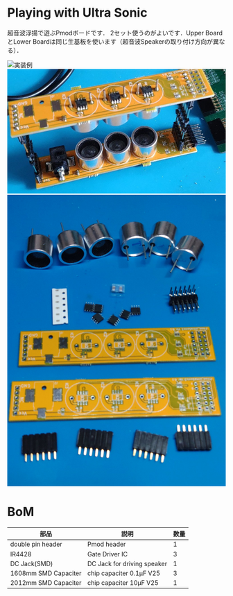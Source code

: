 # Playing with Ultra Sonic
超音波浮揚で遊ぶPmodボードです．
2セット使うのがよいです．Upper BoardとLower Boardは同じ生基板を使います（超音波Speakerの取り付け方向が異なる）．


![実装例](complete.jpg)
![組み立て例](us.jpg)
![部品](item.jpg)

# BoM

部品 | 説明 | 数量
---|---|---
double pin header | Pmod header | 1
IR4428 | Gate Driver IC | 3
DC Jack(SMD) | DC Jack for driving speaker | 1
1608mm SMD Capaciter | chip capaciter 0.1μF V25 | 3
2012mm SMD Capaciter | chip capaciter 10μF V25 | 1